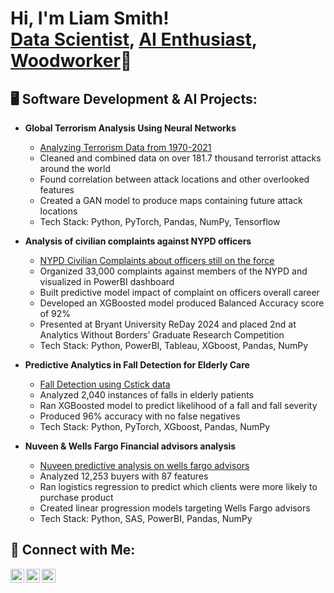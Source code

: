 <h1>Hi, I'm Liam Smith! <br/><a href="https://github.com/YourGitHubProfile">Data Scientist</a>, <a href="https://www.linkedin.com/in/YourLinkedInProfile">AI Enthusiast</a>, <a href="https://www.liamsprojects.com">Woodworker</a>📐 </h1>

<h2>🖥 Software Development & AI Projects:</h2>

- <b>Global Terrorism Analysis Using Neural Networks</b>
  - [Analyzing Terrorism Data from 1970-2021](https://github.com/lsmith9411/GTDB-data-analysis-and-modeling/tree/main)
  - Cleaned and combined data on over 181.7 thousand terrorist attacks around the world
  - Found correlation between attack locations and other overlooked features
  - Created a GAN model to produce maps containing future attack locations
  - Tech Stack: Python, PyTorch, Pandas, NumPy, Tensorflow

- <b>Analysis of civilian complaints against NYPD officers	</b>
  - [NYPD Civilian Complaints about officers still on the force](https://github.com/YourGitHubProfile/Graph-Exploration-Neo4j)
  - Organized 33,000 complaints against members of the NYPD and visualized in PowerBI dashboard
  - Built predictive model impact of complaint on officers overall career
  - Developed an XGBoosted model produced Balanced Accuracy score of 92%
  - Presented at Bryant University ReDay 2024 and placed 2nd at Analytics Without Borders’ Graduate Research Competition
  - Tech Stack: Python, PowerBI, Tableau, XGboost, Pandas, NumPy

- <b>Predictive Analytics in Fall Detection for Elderly Care</b>
  - [Fall Detection using Cstick data](https://github.com/YourGitHubProfile/LLM-Fine-Tuning)
  - Analyzed 2,040 instances of falls in elderly patients
  - Ran XGBoosted model to predict likelihood of a fall and fall severity
  - Produced 96% accuracy with no false negatives  
  - Tech Stack: Python, PyTorch, XGboost, Pandas, NumPy

- <b>Nuveen & Wells Fargo Financial advisors analysis</b>
  - [Nuveen predictive analysis on wells fargo advisors](https://github.com/YourGitHubProfile/LLM-Fine-Tuning)
  - Analyzed 12,253 buyers with 87 features
  - Ran logistics regression to predict which clients were more likely to purchase product
  - Created linear progression models targeting Wells Fargo advisors
  - Tech Stack: Python, SAS, PowerBI, Pandas, NumPy

<h2>👋 Connect with Me:</h2>

[<img align="left" alt="LiamSmith | LinkedIn" width="22px" src="https://cdn.jsdelivr.net/npm/simple-icons@v3/icons/linkedin.svg" />][linkedin]
[<img align="left" alt="LiamSmith | GitHub" width="22px" src="https://cdn.jsdelivr.net/npm/simple-icons@v3/icons/github.svg" />][github]
[<img align="left" alt="JoshMadakor | Instagram" width="22px" src="https://cdn.jsdelivr.net/npm/simple-icons@v3/icons/instagram.svg" />][instagram]

[linkedin]: https://www.linkedin.com/in/YourLinkedInProfile
[github]: https://github.com/YourGitHubProfile
[instagram]: https://www.instagram.com/joshmadakor/


